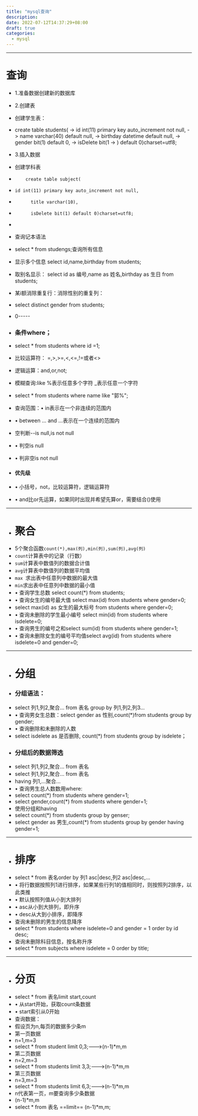```yaml
---
title: "mysql查询"
description: 
date: 2022-07-12T14:37:29+08:00
draft: true
categories:
  - mysql
---
```


----
# 查询
- 1.准备数据创建新的数据库
- 2.创建表
- 创建学生表：
- create table students(
      -> id int(11) primary key auto_increment not null,
      -> name varchar(40) default null,
      -> birthday datetime default null,
      -> gender bit(1) default 0,
      -> isDelete bit(1
      -> ) default 0)charset=utf8;

- 3.插入数据
- 创建学科表
-         create table subject(
-     id int(11) primary key auto_increment not null,
-           title varchar(10),
-           isDelete bit(1) default 0)charset=utf8;
-           

- 查询记本语法
- select * from studengs;查询所有信息
- 显示多个信息 select id,name,birthday from students;
- 取别名显示： select id as 编号,name as 姓名,birthday as 生日 from students;
- 某i额消除重复行：消除性别的重复列：
- select distinct gender from students;
- 0-----
- ### 条件where；
- select * from students where id =1;
- 比较运算符： =,>,>=,<,<=,!=或者<>
- 逻辑运算：and,or,not;
- 模糊查询:like  %表示任意多个字符  _表示任意一个字符
- select * from students where name like "郭%";

- 查询范围：•	in表示在一个非连续的范围内
- •	between ... and ...表示在一个连续的范围内
- 空判断--is null,is not null
- •	判空is null
- •	判非空is not null
- #### 优先级
- •	小括号，not，比较运算符，逻辑运算符
- •	and比or先运算，如果同时出现并希望先算or，需要结合()使用
- ---
- # 聚合
- 5个聚合函数`count(*),max(列),min(列),sum(列),avg(列)`
- `count`计算表中的记录（行数）
- `sum`计算表中数值列的数据合计值
- `avg`计算表中数值列的数据平均值
- `max `求出表中任意列中数据的最大值
- `min`求出表中任意列中数据的最小值
- •	查询学生总数  select count(*) from students;
- •	查询女生的编号最大值 select max(id) from students where gender=0;
- select max(id) as 女生的最大标号 from students where gender=0;
- •	查询未删除的学生最小编号 select min(id) from students where isdelete=0;
- •	查询男生的编号之和select sum(id) from students where gender=1;
- •	查询未删除女生的编号平均值select avg(id) from students where isdelete=0 and gender=0;
- ---
- # 分组
- ### 分组语法：
- select 列1,列2,聚合... from 表名 group by 列1,列2,列3...
- •	查询男女生总数：select gender as 性别,count(*)from students group by gender;
- •	查询删除和未删除的人数
- select isdelete as 是否删除, count(*)  from students group by isdelete；
- ###  分组后的数据筛选
- select 列1,列2,聚合... from 表名
- select 列1,列2,聚合... from 表名
- having 列1,...聚合...
- •	查询男生总人数数用where:
- select count(*)
from students
where gender=1;
- select gender,count(*) from students where gender=1;
- 使用分组和having
- select count(*) from students group by genser;
- select gender as 男生,count(*) from students group by gender having gender=1;
- ----
- # 排序
- select * from 表名order by 列1 asc|desc,列2 asc|desc,...
- •	将行数据按照列1进行排序，如果某些行列1的值相同时，则按照列2排序，以此类推
- •	默认按照列值从小到大排列
- •	asc从小到大排列，即升序
- •	desc从大到小排序，即降序
- 查询未删除的男生的信息降序
- select * from students where isdelete=0 and gender = 1 order by id desc;
- 查询未删除科目信息，按名称升序
- select * from subjects where isdelete = 0 order by title;
- ----
- # 分页
- select * from 表名limit start,count
- •	从start开始，获取count条数据
- •	start索引从0开始
- 查询数据：
- 假设页为n,每页的数据多少条m
- 第一页数据
- n=1,m=3
- select * from student limit 0,3;--->(n-1)*m,m
- 第二页数据
- n=2,m=3
- select * from students limit 3,3;--->(n-1)*m,m
- 第三页数据
- n=3,m=3
- select * from students limit 6,3;--->(n-1)*m,m
- n代表第一页，m要查询多少条数据
- (n-1)*m,m
- select * from 表名 ==limit== (n-1)*m,m;
